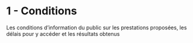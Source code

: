 # 1 - Conditions

<p class="p-emphase"> Les conditions d’information du public sur les prestations proposées, les délais pour y accéder et les résultats obtenus </p>

